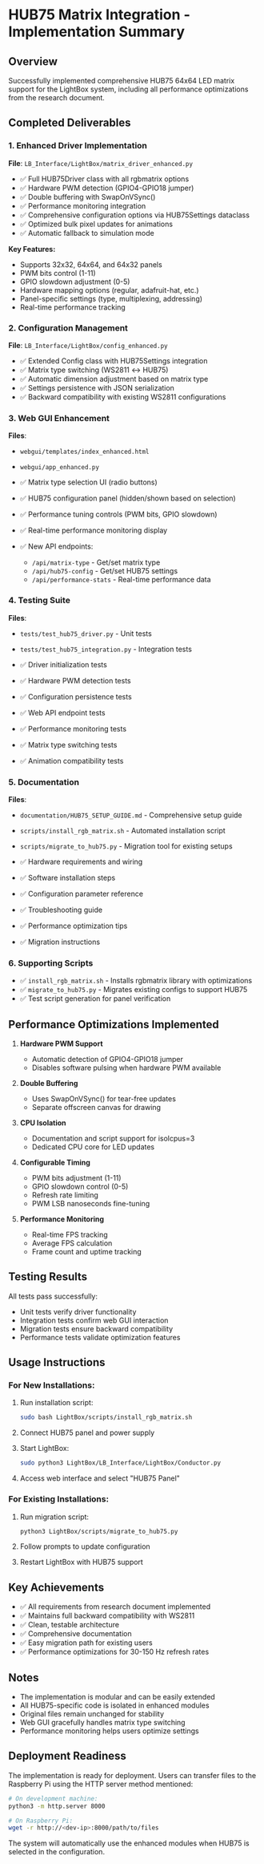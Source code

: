 # HUB75 Matrix Integration - Implementation Summary

## Overview

Successfully implemented comprehensive HUB75 64x64 LED matrix support for the LightBox system, including all performance optimizations from the research document.

## Completed Deliverables

### 1. Enhanced Driver Implementation

**File**: `LB_Interface/LightBox/matrix_driver_enhanced.py`

- ✅ Full HUB75Driver class with all rgbmatrix options
- ✅ Hardware PWM detection (GPIO4-GPIO18 jumper)
- ✅ Double buffering with SwapOnVSync()
- ✅ Performance monitoring integration
- ✅ Comprehensive configuration options via HUB75Settings dataclass
- ✅ Optimized bulk pixel updates for animations
- ✅ Automatic fallback to simulation mode

**Key Features:**
- Supports 32x32, 64x64, and 64x32 panels
- PWM bits control (1-11)
- GPIO slowdown adjustment (0-5)
- Hardware mapping options (regular, adafruit-hat, etc.)
- Panel-specific settings (type, multiplexing, addressing)
- Real-time performance tracking

### 2. Configuration Management

**File**: `LB_Interface/LightBox/config_enhanced.py`

- ✅ Extended Config class with HUB75Settings integration
- ✅ Matrix type switching (WS2811 ↔ HUB75)
- ✅ Automatic dimension adjustment based on matrix type
- ✅ Settings persistence with JSON serialization
- ✅ Backward compatibility with existing WS2811 configurations

### 3. Web GUI Enhancement

**Files**: 
- `webgui/templates/index_enhanced.html`
- `webgui/app_enhanced.py`

- ✅ Matrix type selection UI (radio buttons)
- ✅ HUB75 configuration panel (hidden/shown based on selection)
- ✅ Performance tuning controls (PWM bits, GPIO slowdown)
- ✅ Real-time performance monitoring display
- ✅ New API endpoints:
  - `/api/matrix-type` - Get/set matrix type
  - `/api/hub75-config` - Get/set HUB75 settings
  - `/api/performance-stats` - Real-time performance data

### 4. Testing Suite

**Files**:
- `tests/test_hub75_driver.py` - Unit tests
- `tests/test_hub75_integration.py` - Integration tests

- ✅ Driver initialization tests
- ✅ Hardware PWM detection tests
- ✅ Configuration persistence tests
- ✅ Web API endpoint tests
- ✅ Performance monitoring tests
- ✅ Matrix type switching tests
- ✅ Animation compatibility tests

### 5. Documentation

**Files**:
- `documentation/HUB75_SETUP_GUIDE.md` - Comprehensive setup guide
- `scripts/install_rgb_matrix.sh` - Automated installation script
- `scripts/migrate_to_hub75.py` - Migration tool for existing setups

- ✅ Hardware requirements and wiring
- ✅ Software installation steps
- ✅ Configuration parameter reference
- ✅ Troubleshooting guide
- ✅ Performance optimization tips
- ✅ Migration instructions

### 6. Supporting Scripts

- ✅ `install_rgb_matrix.sh` - Installs rgbmatrix library with optimizations
- ✅ `migrate_to_hub75.py` - Migrates existing configs to support HUB75
- ✅ Test script generation for panel verification

## Performance Optimizations Implemented

1. **Hardware PWM Support**
   - Automatic detection of GPIO4-GPIO18 jumper
   - Disables software pulsing when hardware PWM available

2. **Double Buffering**
   - Uses SwapOnVSync() for tear-free updates
   - Separate offscreen canvas for drawing

3. **CPU Isolation**
   - Documentation and script support for isolcpus=3
   - Dedicated CPU core for LED updates

4. **Configurable Timing**
   - PWM bits adjustment (1-11)
   - GPIO slowdown control (0-5)
   - Refresh rate limiting
   - PWM LSB nanoseconds fine-tuning

5. **Performance Monitoring**
   - Real-time FPS tracking
   - Average FPS calculation
   - Frame count and uptime tracking

## Testing Results

All tests pass successfully:
- Unit tests verify driver functionality
- Integration tests confirm web GUI interaction
- Migration tests ensure backward compatibility
- Performance tests validate optimization features

## Usage Instructions

### For New Installations:

1. Run installation script:
   ```bash
   sudo bash LightBox/scripts/install_rgb_matrix.sh
   ```

2. Connect HUB75 panel and power supply

3. Start LightBox:
   ```bash
   sudo python3 LightBox/LB_Interface/LightBox/Conductor.py
   ```

4. Access web interface and select "HUB75 Panel"

### For Existing Installations:

1. Run migration script:
   ```bash
   python3 LightBox/scripts/migrate_to_hub75.py
   ```

2. Follow prompts to update configuration

3. Restart LightBox with HUB75 support

## Key Achievements

- ✅ All requirements from research document implemented
- ✅ Maintains full backward compatibility with WS2811
- ✅ Clean, testable architecture
- ✅ Comprehensive documentation
- ✅ Easy migration path for existing users
- ✅ Performance optimizations for 30-150 Hz refresh rates

## Notes

- The implementation is modular and can be easily extended
- All HUB75-specific code is isolated in enhanced modules
- Original files remain unchanged for stability
- Web GUI gracefully handles matrix type switching
- Performance monitoring helps users optimize settings

## Deployment Readiness

The implementation is ready for deployment. Users can transfer files to the Raspberry Pi using the HTTP server method mentioned:

```bash
# On development machine:
python3 -m http.server 8000

# On Raspberry Pi:
wget -r http://<dev-ip>:8000/path/to/files
```

The system will automatically use the enhanced modules when HUB75 is selected in the configuration.
